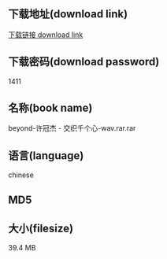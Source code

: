 ## 下载地址(download link)
[下载链接 download link](https://voluble-croquembouche-d321dc.netlify.app/?s=beyond-%E8%AE%B8%E5%86%A0%E6%9D%B0+-+%E4%BA%A4%E7%BB%87%E5%8D%83%E4%B8%AA%E5%BF%83-wav.rar)

## 下载密码(download password)
1411

## 名称(book name)
beyond-许冠杰 - 交织千个心-wav.rar.rar

## 语言(language)
chinese

## MD5


## 大小(filesize)
39.4 MB
